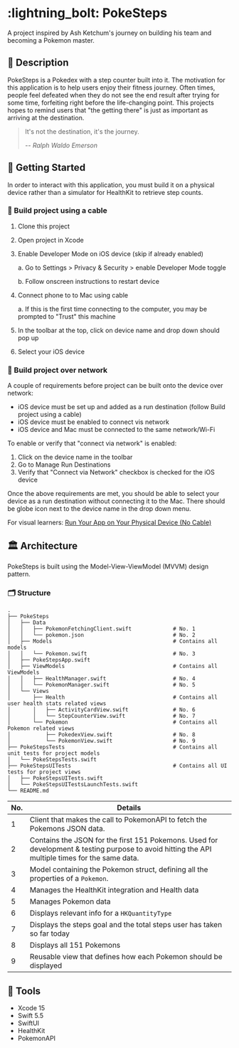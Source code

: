 # :lightning_bolt: PokeSteps

A project inspired by Ash Ketchum's journey on building his team and becoming a Pokemon master. 

## :memo: Description

PokeSteps is a Pokedex with a step counter built into it. The motivation for this application is to help users enjoy their fitness journey. Often times, people feel defeated when they do not see the end result after trying for some time, forfeiting right before the life-changing point. This projects hopes to remind users that "the getting there" is just as important as arriving at the destination.

> It's not the destination, it's the journey.
> 
> -- <cite>Ralph Waldo Emerson</cite>

<!-- Take screenshots of key views-->

<!-- Record a demo video on when goal is achieved and Pokemon is unlocked -->

## 🔨 Getting Started

In order to interact with this application, you must build it on a physical device rather than a simulator for HealthKit to retrieve step counts.

### :electric_plug: Build project using a cable

1. Clone this project
2. Open project in Xcode
3. Enable Developer Mode on iOS device (skip if already enabled)

    a. Go to Settings > Privacy & Security > enable Developer Mode toggle

    b. Follow onscreen instructions to restart device

4. Connect phone to to Mac using cable
    
    a. If this is the first time connecting to the computer, you may be prompted to "Trust" this machine
    
5. In the toolbar at the top, click on device name and drop down should pop up
6. Select your iOS device

### 🛜 Build project over network

A couple of requirements before project can be built onto the device over network:

* iOS device must be set up and added as a run destination (follow Build project using a cable)
* iOS device must be enabled to connect vis network
* iOS device and Mac must be connected to the same network/Wi-Fi

To enable or verify that "connect via network" is enabled:

1. Click on the device name in the toolbar
2. Go to Manage Run Destinations
3. Verify that "Connect via Network" checkbox is checked for the iOS device

Once the above requirements are met, you should be able to select your device as a run destination without connecting it to the Mac. There should be globe icon next to the device name in the drop down menu.

For visual learners: [Run Your App on Your Physical Device (No Cable)](https://www.youtube.com/watch?v=ld-BWEyAyL0)

## :classical_building: Architecture

PokeSteps is built using the Model-View-ViewModel (MVVM) design pattern.

### :card_index_dividers: Structure

```
.
├── PokeSteps
│   ├── Data
│   │   ├── PokemonFetchingClient.swift             # No. 1
│   │   └── pokemon.json                            # No. 2
│   ├── Models                                      # Contains all models
│   │   └── Pokemon.swift                           # No. 3
│   ├── PokeStepsApp.swift
│   ├── ViewModels                                  # Contains all ViewModels
│   │   ├── HealthManager.swift                     # No. 4
│   │   └── PokemonManager.swift                    # No. 5
│   └── Views
│       ├── Health                                  # Contains all user health stats related views
│       │   ├── ActivityCardView.swift              # No. 6
│       │   └── StepCounterView.swift               # No. 7
│       └── Pokemon                                 # Contains all Pokemon related views
│           ├── PokedexView.swift                   # No. 8
│           └── PokemonView.swift                   # No. 9
├── PokeStepsTests                                  # Contains all unit tests for project models
│   └── PokeStepsTests.swift
├── PokeStepsUITests                                # Contains all UI tests for project views
│   ├── PokeStepsUITests.swift
│   └── PokeStepsUITestsLaunchTests.swift
└── README.md
```

| No. | Details |
| ---- | ------- |
| 1 | Client that makes the call to PokemonAPI to fetch the Pokemons JSON data. |
| 2 | Contains the JSON for the first 151 Pokemons. Used for development & testing purpose to avoid hitting the API multiple times for the same data. |
| 3 | Model containing the Pokemon struct, defining all the properties of a `Pokemon`. |
| 4 | Manages the HealthKit integration and Health data |
| 5 | Manages Pokemon data |
| 6 | Displays relevant info for a `HKQuantityType` |
| 7 | Displays the steps goal and the total steps user has taken so far today |
| 8 | Displays all 151 Pokemons |
| 9 | Reusable view that defines how each Pokemon should be displayed |

## :toolbox: Tools

* Xcode 15
* Swift 5.5
* SwiftUI
* HealthKit
* PokemonAPI
